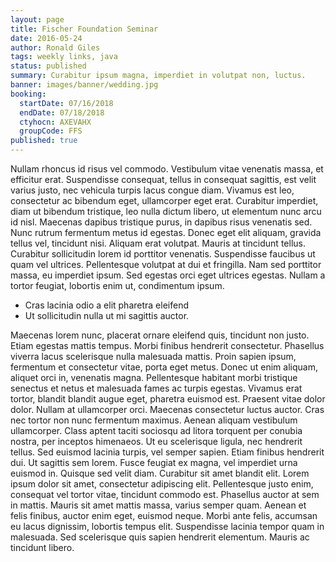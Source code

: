 ```yaml
---
layout: page
title: Fischer Foundation Seminar
date: 2016-05-24
author: Ronald Giles
tags: weekly links, java
status: published
summary: Curabitur ipsum magna, imperdiet in volutpat non, luctus.
banner: images/banner/wedding.jpg
booking:
  startDate: 07/16/2018
  endDate: 07/18/2018
  ctyhocn: AXEVAHX
  groupCode: FFS
published: true
---
```

Nullam rhoncus id risus vel commodo. Vestibulum vitae venenatis massa, et efficitur erat. Suspendisse consequat, tellus in consequat sagittis, est velit varius justo, nec vehicula turpis lacus congue diam. Vivamus est leo, consectetur ac bibendum eget, ullamcorper eget erat. Curabitur imperdiet, diam ut bibendum tristique, leo nulla dictum libero, ut elementum nunc arcu id nisl. Maecenas dapibus tristique purus, in dapibus risus venenatis sed. Nunc rutrum fermentum metus id egestas. Donec eget elit aliquam, gravida tellus vel, tincidunt nisi. Aliquam erat volutpat. Mauris at tincidunt tellus. Curabitur sollicitudin lorem id porttitor venenatis. Suspendisse faucibus ut quam vel ultrices. Pellentesque volutpat at dui et fringilla. Nam sed porttitor massa, eu imperdiet ipsum. Sed egestas orci eget ultrices egestas. Nullam a tortor feugiat, lobortis enim ut, condimentum ipsum.

* Cras lacinia odio a elit pharetra eleifend
* Ut sollicitudin nulla ut mi sagittis auctor.

Maecenas lorem nunc, placerat ornare eleifend quis, tincidunt non justo. Etiam egestas mattis tempus. Morbi finibus hendrerit consectetur. Phasellus viverra lacus scelerisque nulla malesuada mattis. Proin sapien ipsum, fermentum et consectetur vitae, porta eget metus. Donec ut enim aliquam, aliquet orci in, venenatis magna. Pellentesque habitant morbi tristique senectus et netus et malesuada fames ac turpis egestas. Vivamus erat tortor, blandit blandit augue eget, pharetra euismod est. Praesent vitae dolor dolor. Nullam at ullamcorper orci. Maecenas consectetur luctus auctor. Cras nec tortor non nunc fermentum maximus. Aenean aliquam vestibulum ullamcorper. Class aptent taciti sociosqu ad litora torquent per conubia nostra, per inceptos himenaeos.
Ut eu scelerisque ligula, nec hendrerit tellus. Sed euismod lacinia turpis, vel semper sapien. Etiam finibus hendrerit dui. Ut sagittis sem lorem. Fusce feugiat ex magna, vel imperdiet urna euismod in. Quisque sed velit diam. Curabitur sit amet blandit elit. Lorem ipsum dolor sit amet, consectetur adipiscing elit. Pellentesque justo enim, consequat vel tortor vitae, tincidunt commodo est. Phasellus auctor at sem in mattis. Mauris sit amet mattis massa, varius semper quam. Aenean et felis finibus, auctor enim eget, euismod neque. Morbi ante felis, accumsan eu lacus dignissim, lobortis tempus elit. Suspendisse lacinia tempor quam in malesuada. Sed scelerisque quis sapien hendrerit elementum. Mauris ac tincidunt libero.
